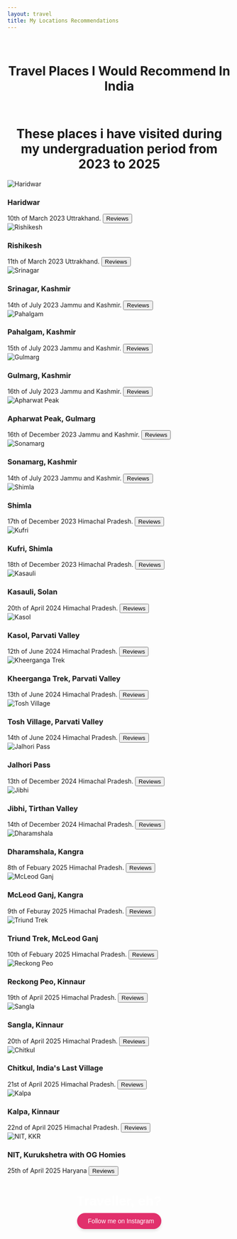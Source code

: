 ```yaml
---
layout: travel
title: My Locations Recommendations
---
```

<head>
	<link rel="stylesheet" type="text/css" href="css/travel_style.css" />
	<link rel="stylesheet" type="text/css" href="css/travel_component.css" />
		<!-- Modernizr is used for flexbox fallback -->
	<script src="anime/js/modernizr.custom.js"></script>

</head>
<div class="view">
	<div class="my__suggestion"><center><h1><br>Travel Places I Would Recommend In India</h1></center><div>
	<center><h1><br>These places i have visited during my undergraduation period from 2023 to 2025</h1></center><div>
		<section class="grid">
			<div class="product">
				<div class="product__info">
					<img class="product__image" src="images/visited_places/haridwar.jpg" alt="Haridwar" />
					<h3 class="product__title">Haridwar</h3>
					<span class="product__author highlight">10th of March 2023</span>
					<span class="product__author highlight">Uttrakhand.</span>
					<button class="action action--button" onclick="window.open('https://www.google.com/search?q=haridwar+reviews')"><i class="fa fa-comments"></i><span class="action__text">Reviews</span></button>
				</div>
			</div>
			<div class="product">
				<div class="product__info">
					<img class="product__image" src="images/visited_places/rishikesh.jpeg" alt="Rishikesh" />
					<h3 class="product__title">Rishikesh</h3>
					<span class="product__author highlight">11th of March 2023</span>
					<span class="product__author highlight">Uttrakhand.</span>
					<button class="action action--button" onclick="window.open('https://www.google.com/search?q=rishikesh+reviews')"><i class="fa fa-comments"></i><span class="action__text">Reviews</span></button>
				</div>
			</div>
            			<div class="product">
				<div class="product__info">
					<img class="product__image" src="images/visited_places/srinagar.jpg" alt="Srinagar" />
					<h3 class="product__title">Srinagar, Kashmir</h3>
					<span class="product__author highlight">14th of July 2023</span>
					<span class="product__author highlight">Jammu and Kashmir.</span>
					<button class="action action--button" onclick="window.open('https://www.google.com/search?q=srinagar+review')"><i class="fa fa-comments"></i><span class="action__text">Reviews</span></button>
				</div>
			</div>
			<div class="product">
				<div class="product__info">
					<img class="product__image" src="images/visited_places/pahalgam.jpg" alt="Pahalgam" />
					<h3 class="product__title">Pahalgam, Kashmir</h3>
					<span class="product__author highlight">15th of July 2023</span>
					<span class="product__author highlight">Jammu and Kashmir.</span>
					<button class="action action--button" onclick="window.open('https://www.google.com/search?q=pahalgam+review')"><i class="fa fa-comments"></i><span class="action__text">Reviews</span></button>
				</div>
			</div>
			<div class="product">
				<div class="product__info">
					<img class="product__image" src="images/visited_places/gulmarg.jpg" alt="Gulmarg" />
					<h3 class="product__title">Gulmarg, Kashmir</h3>
					<span class="product__author highlight">16th of July 2023</span>
					<span class="product__author highlight">Jammu and Kashmir.</span>
					<button class="action action--button" onclick="window.open('https://www.google.com/search?q=gulmarg+review')"><i class="fa fa-comments"></i><span class="action__text">Reviews</span></button>
				</div>
			</div>	
            <div class="product">
				<div class="product__info">
					<img class="product__image" src="images/visited_places/afarwat.jpg" alt="Apharwat Peak" />
					<h3 class="product__title">Apharwat Peak, Gulmarg</h3>
					<span class="product__author highlight">16th of December 2023</span>
					<span class="product__author highlight">Jammu and Kashmir.</span>
					<button class="action action--button" onclick="window.open('https://www.google.com/search?q=apharwat+sumit+gulmarg+kashmir+review')"><i class="fa fa-comments"></i><span class="action__text">Reviews</span></button>
				</div>
			</div>	
			<div class="product">
				<div class="product__info">
					<img class="product__image" src="images/visited_places/sonamarg.jpg" alt="Sonamarg" />
					<h3 class="product__title">Sonamarg, Kashmir</h3>
					<span class="product__author highlight">14th of July 2023</span>
					<span class="product__author highlight">Jammu and Kashmir.</span>
					<button class="action action--button" onclick="window.open('https://www.google.com/search?q=sonamarg+kashmir+review')"><i class="fa fa-comments"></i><span class="action__text">Reviews</span></button>
				</div>
			</div>
			<div class="product">
				<div class="product__info">
					<img class="product__image" src="images/visited_places/Shimla.jpeg" alt="Shimla" />
					<h3 class="product__title">Shimla</h3>
					<span class="product__author highlight">17th of December 2023</span>
					<span class="product__author highlight">Himachal Pradesh.</span>
					<button class="action action--button" onclick="window.open('https://www.google.com/search?q=shimla+reviews')"><i class="fa fa-comments"></i><span class="action__text">Reviews</span></button>
				</div>
			</div>
			<div class="product">
				<div class="product__info">
					<img class="product__image" src="images/visited_places/kufri_2.jpeg" alt="Kufri" />
					<h3 class="product__title">Kufri, Shimla</h3>
					<span class="product__author highlight">18th of December 2023</span>
					<span class="product__author highlight">Himachal Pradesh.</span>
					<button class="action action--button" onclick="window.open('https://www.google.com/search?q=kufri+reviews')"><i class="fa fa-comments"></i><span class="action__text">Reviews</span></button>
				</div>
			</div>
			<div class="product">
				<div class="product__info">
					<img class="product__image" src="images/visited_places/kasauli.jpeg" alt="Kasauli" />
					<h3 class="product__title">Kasauli, Solan</h3>
					<span class="product__author highlight">20th of April 2024</span>
					<span class="product__author highlight">Himachal Pradesh.</span>
					<button class="action action--button" onclick="window.open('https://www.google.com/search?q=kasauli+solan+reviews')"><i class="fa fa-comments"></i><span class="action__text">Reviews</span></button>
				</div>
			</div>
            <div class="product">
				<div class="product__info">
					<img class="product__image" src="images/visited_places/kasol.jpeg" alt="Kasol" />
					<h3 class="product__title">Kasol, Parvati Valley</h3>
					<span class="product__author highlight">12th of June 2024</span>
					<span class="product__author highlight">Himachal Pradesh.</span>
					<button class="action action--button" onclick="window.open('https://www.google.com/search?q=kasol+reviews')"><i class="fa fa-comments"></i><span class="action__text">Reviews</span></button>
				</div>
			</div>
			<div class="product">
				<div class="product__info">
					<img class="product__image" src="images/visited_places/kheerganga.jpeg" alt="Kheerganga Trek" />
					<h3 class="product__title">Kheerganga Trek, Parvati Valley</h3>
					<span class="product__author highlight">13th of June 2024</span>
					<span class="product__author highlight">Himachal Pradesh.</span>
					<button class="action action--button" onclick="window.open('https://www.google.com/search?q=kheerganaga+trek+review')"><i class="fa fa-comments"></i><span class="action__text">Reviews</span></button>
				</div>
			</div>		
			<div class="product">
				<div class="product__info">
					<img class="product__image" src="images/visited_places/tosh.jpeg" alt="Tosh Village" />
					<h3 class="product__title">Tosh Village, Parvati Valley</h3>
					<span class="product__author highlight">14th of June 2024</span>
					<span class="product__author highlight">Himachal Pradesh.</span>
					<button class="action action--button" onclick="window.open('https://www.google.com/search?q=tosh+village+reviews')"><i class="fa fa-comments"></i><span class="action__text">Reviews</span></button>
				</div>
			</div>
			<div class="product">
				<div class="product__info">
					<img class="product__image" src="images/visited_places/jalhori_pass.jpeg" alt="Jalhori Pass" />
					<h3 class="product__title">Jalhori Pass</h3>
					<span class="product__author highlight">13th of December 2024</span>
					<span class="product__author highlight">Himachal Pradesh.</span>
					<button class="action action--button" onclick="window.open('https://www.google.com/search?q=Tjalhori+pass+jibhi+review')"><i class="fa fa-comments"></i><span class="action__text">Reviews</span></button>
				</div>
			</div>
			<div class="product">
				<div class="product__info">
					<img class="product__image" src="images/visited_places/jibhi.jpeg" alt="Jibhi" />
					<h3 class="product__title">Jibhi, Tirthan Valley</h3>
					<span class="product__author highlight">14th of December 2024</span>
					<span class="product__author highlight">Himachal Pradesh.</span>
					<button class="action action--button" onclick="window.open('https://www.google.com/search?q=jibhi+review')"><i class="fa fa-comments"></i><span class="action__text">Reviews</span></button>
				</div>
			</div>
			<div class="product">
				<div class="product__info">
					<img class="product__image" src="images/visited_places/dharamshala.jpeg" alt="Dharamshala" />
					<h3 class="product__title">Dharamshala, Kangra</h3>
					<span class="product__author highlight">8th of Febuary 2025</span>
					<span class="product__author highlight">Himachal Pradesh.</span>
					<button class="action action--button" onclick="window.open('https://www.google.com/search?q=dharamshala+himachal+pradesh+review')"><i class="fa fa-comments"></i><span class="action__text">Reviews</span></button>
				</div>
			</div>
			<div class="product">
				<div class="product__info">
					<img class="product__image" src="images/visited_places/mcleodganj.jpeg" alt="McLeod Ganj" />
					<h3 class="product__title">McLeod Ganj, Kangra</h3>
					<span class="product__author highlight">9th of Feburay 2025</span>
					<span class="product__author highlight">Himachal Pradesh.</span>
					<button class="action action--button" onclick="window.open('https://www.google.com/search?q=mchleodganj+review')"><i class="fa fa-comments"></i><span class="action__text">Reviews</span></button>
				</div>
			</div>
			<div class="product">
				<div class="product__info">
					<img class="product__image" src="images/visited_places/triund.jpeg" alt="Triund Trek" />
					<h3 class="product__title">Triund Trek, McLeod Ganj</h3>
					<span class="product__author highlight">10th of Febuary 2025</span>
					<span class="product__author highlight">Himachal Pradesh.</span>
					<button class="action action--button" onclick="window.open('https://www.google.com/search?q=triund+treckreview')"><i class="fa fa-comments"></i><span class="action__text">Reviews</span></button>
				</div>
			</div>
			<div class="product">
				<div class="product__info">
					<img class="product__image" src="images/visited_places/reckongpeo.jpeg" alt="Reckong Peo" />
					<h3 class="product__title">Reckong Peo, Kinnaur</h3>
					<span class="product__author highlight">19th of April 2025</span>
					<span class="product__author highlight">Himachal Pradesh.</span>
					<button class="action action--button" onclick="window.open('https://www.google.com/search?q=reckongpeo+review')"><i class="fa fa-comments"></i><span class="action__text">Reviews</span></button>
				</div>
			</div>
			<div class="product">
				<div class="product__info">
					<img class="product__image" src="images/visited_places/sangla.jpeg" alt="Sangla" />
					<h3 class="product__title">Sangla, Kinnaur</h3>
					<span class="product__author highlight">20th of April 2025</span>
					<span class="product__author highlight">Himachal Pradesh.</span>
					<button class="action action--button" onclick="window.open('https://www.google.com/search?q=sangla+review')"><i class="fa fa-comments"></i><span class="action__text">Reviews</span></button>
				</div>
			</div>
			<div class="product">
				<div class="product__info">
					<img class="product__image" src="images/visited_places/chitkul.jpeg" alt="Chitkul" />
					<h3 class="product__title">Chitkul, India's Last Village</h3>
					<span class="product__author highlight">21st of April 2025</span>
					<span class="product__author highlight">Himachal Pradesh.</span>
					<button class="action action--button" onclick="window.open('https://www.google.com/search?q=chitkul+review')"><i class="fa fa-comments"></i><span class="action__text">Reviews</span></button>
				</div>
			</div>
			<div class="product">
				<div class="product__info">
					<img class="product__image" src="images/visited_places/kalpa.jpeg" alt="Kalpa" />
					<h3 class="product__title">Kalpa, Kinnaur</h3>
					<span class="product__author highlight">22nd of April 2025</span>
					<span class="product__author highlight">Himachal Pradesh.</span>
					<button class="action action--button" onclick="window.open('https://www.google.com/search?q=kalpa+kinnaur+reviews')"><i class="fa fa-comments"></i><span class="action__text">Reviews</span></button>
				</div>
			</div>		
			<div class="product">
				<div class="product__info">
					<img class="product__image" src="images/visited_places/nitkkr_ogh.jpeg" alt="NIT, KKR" />
					<h3 class="product__title">NIT, Kurukshetra with OG Homies</h3>
					<span class="product__author highlight">25th of April 2025</span>
					<span class="product__author highlight">Haryana</span>
					<button class="action action--button" onclick="window.open('https://www.google.com/search?q=NIT+Kurukshetra+review')"><i class="fa fa-comments"></i><span class="action__text">Reviews</span></button>
				</div>
			</div>		
		</section>
		<!-- Centered Instagram Follow Button with 'Weeb, eh?' -->
<div style="text-align: center; margin-top: 40px;">
  <p style="font-family: Arial, sans-serif; font-size: 30px; font-weight: bold; color: white; margin-bottom: 10px;">
    Traveller, eh?
  </p>
  <a
    href="https://www.instagram.com/___harshit__007___?utm_source=qr&igsh=b3FnYnplOHB0YXo2"
    target="_blank"
    rel="noopener noreferrer"
    style="
      display: inline-flex;
      align-items: center;
      background-color: #e1306c;
      color: white;
      padding: 10px 16px;
      border-radius: 30px;
      font-family: Arial, sans-serif;
      font-size: 14px;
      text-decoration: none;
      box-shadow: 0 4px 6px rgba(0, 0, 0, 0.1);
      transition: background-color 0.3s ease;
    "
    onmouseover="this.style.backgroundColor='#c5285d';"
    onmouseout="this.style.backgroundColor='#e1306c';"
  >
    <i class="fab fa-instagram" style="margin-right: 8px; font-size: 16px;"></i>
    Follow me on Instagram
  </a>
</div>

</div>
</div>
